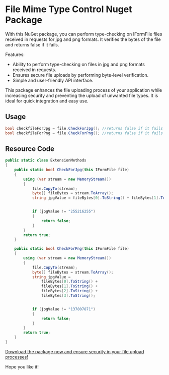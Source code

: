 
# File Mime Type Control Nuget Package

With this NuGet package, you can perform type-checking on IFormFile files received in requests for jpg and png formats. It verifies the bytes of the file and returns false if it fails.

Features:
- Ability to perform type-checking on files in jpg and png formats received in requests.
- Ensures secure file uploads by performing byte-level verification.
- Simple and user-friendly API interface.

This package enhances the file uploading process of your application while increasing security and preventing the upload of unwanted file types. It is ideal for quick integration and easy use.


## Usage
```csharp
bool checkfileForJpg = file.CheckForJpg(); //returns false if it fails
bool checkfileForPng = file.CheckForPng(); //returns false if it fails
```


## Resource Code
```csharp
public static class ExtensionMethods
{
    public static bool CheckForJpg(this IFormFile file)
    {
        using (var stream = new MemoryStream())
        {
            file.CopyTo(stream);
            byte[] fileBytes = stream.ToArray();
            string jpgValue = fileBytes[0].ToString() + fileBytes[1].ToString() + fileBytes[2].ToString();


            if (jpgValue != "255216255")
            {
                return false;
            }
        }
        return true;
    }

    public static bool CheckForPng(this IFormFile file)
    {
        using (var stream = new MemoryStream())
        {
            file.CopyTo(stream);
            byte[] fileBytes = stream.ToArray();
            string jpgValue = 
                fileBytes[0].ToString() + 
                fileBytes[1].ToString() + 
                fileBytes[2].ToString() + 
                fileBytes[3].ToString();


            if (jpgValue != "137807871")
            {
                return false;
            }
        }
        return true;
    }
}

```


[Download the package now and ensure security in your file upload processes!](https://www.nuget.org)

Hope you like it!
